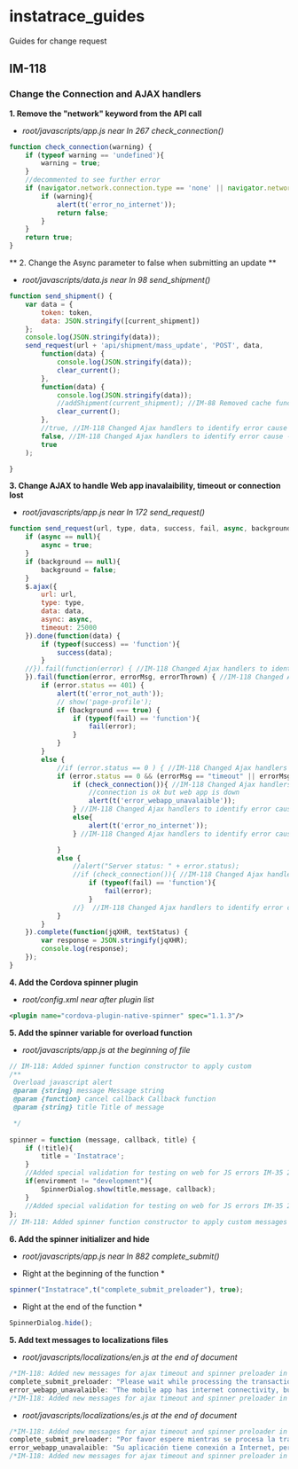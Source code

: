 # instatrace_guides
Guides for change request

## IM-118

### Change the Connection and AJAX handlers
**1. Remove the "network" keyword from the API call**
* _root/javascripts/app.js near ln 267 check_connection()_

```javascript
function check_connection(warning) {
    if (typeof warning == 'undefined'){
        warning = true;
    }
    //decommented to see further error
    if (navigator.network.connection.type == 'none' || navigator.network.connection.type == 'unknown') {
        if (warning){
            alert(t('error_no_internet'));
            return false;
        }
    }
    return true;
}
```

** 2. Change the Async parameter to false when submitting an update **
* _root/javascripts/data.js near ln 98 send_shipment()_

```javascript
function send_shipment() {
	var data = {
		token: token,
		data: JSON.stringify([current_shipment])
	};
    console.log(JSON.stringify(data));
	send_request(url + 'api/shipment/mass_update', 'POST', data,
		function(data) {
            console.log(JSON.stringify(data));
			clear_current();
		},
		function(data) {
            console.log(JSON.stringify(data));
			//addShipment(current_shipment); //IM-88 Removed cache functions 20180320 EL .o
			clear_current();
		},
		//true, //IM-118 Changed Ajax handlers to identify error cause - EL 30/05/2018 .o
		false, //IM-118 Changed Ajax handlers to identify error cause - EL 30/05/2018 .o
		true
	);

}
```

**3. Change AJAX to handle Web app inavalaibility, timeout or connection lost**
* _root/javascripts/app.js near ln 172 send_request()_
 
```javascript
function send_request(url, type, data, success, fail, async, background) {
    if (async == null){
        async = true;
    }
    if (background == null){
        background = false;
    }
    $.ajax({
        url: url,
        type: type,
        data: data,
        async: async,
        timeout: 25000
    }).done(function(data) {
        if (typeof(success) == 'function'){
            success(data);
        }
    //}).fail(function(error) { //IM-118 Changed Ajax handlers to identify error cause - EL 30/05/2018 .o
    }).fail(function(error, errorMsg, errorThrown) { //IM-118 Changed Ajax handlers to identify error cause - EL 30/05/2018 .n
        if (error.status == 401) {
            alert(t('error_not_auth'));
            // show('page-profile');
            if (background === true) {
                if (typeof(fail) == 'function'){
                    fail(error);
                }
            }
        }
        else {
            //if (error.status == 0 ) { //IM-118 Changed Ajax handlers to identify error cause - EL 30/05/2018 .o
            if (error.status == 0 && (errorMsg == "timeout" || errorMsg == "error")) { //IM-118 Changed Ajax handlers to identify error cause - EL 30/05/2018 .n
                if (check_connection()){ //IM-118 Changed Ajax handlers to identify error cause - EL 30/05/2018 .n
                    //connection is ok but web app is down
                    alert(t('error_webapp_unavalaible'));
                } //IM-118 Changed Ajax handlers to identify error cause - EL 30/05/2018 .ns
                else{
                    alert(t('error_no_internet'));
                } //IM-118 Changed Ajax handlers to identify error cause - EL 30/05/2018 .ne

            } 
            else {
                //alert("Server status: " + error.status);
                //if (check_connection()){ //IM-118 Changed Ajax handlers to identify error cause - EL 30/05/2018 .o
                    if (typeof(fail) == 'function'){
                        fail(error);
                    }
                //}  //IM-118 Changed Ajax handlers to identify error cause - EL 30/05/2018 .o
            }
        }
    }).complete(function(jqXHR, textStatus) {
        var response = JSON.stringify(jqXHR);
        console.log(response);
    });
}
```

**4. Add the Cordova spinner plugin**
* _root/config.xml near after plugin list_

```xml
<plugin name="cordova-plugin-native-spinner" spec="1.1.3"/>
```

**5. Add the spinner variable for overload function**
* _root/javascripts/app.js at the beginning of file_

```javascript
// IM-118: Added spinner function constructor to apply custom 
/**
 Overload javascript alert
 @param {string} message Message string
 @param {function} cancel callback Callback function
 @param {string} title Title of message

 */
  
spinner = function (message, callback, title) {
    if (!title){
        title = 'Instatrace';
    }
    //Added special validation for testing on web for JS errors IM-35 20171128 EL .ns
    if(enviroment != "development"){
        SpinnerDialog.show(title,message, callback);
    }
    //Added special validation for testing on web for JS errors IM-35 20171128 EL .ne
};
// IM-118: Added spinner function constructor to apply custom messages on spinners
```

**6. Add the spinner initializer and hide**
* _root/javascripts/app.js near ln 882 complete_submit()_

* Right at the beginning of the function *
```javascript
spinner("Instatrace",t("complete_submit_preloader"), true);
```

* Right at the end of the function *
```javascript
SpinnerDialog.hide();
```

**5. Add text messages to localizations files**
* _root/javascripts/localizations/en.js at the end of document_

```javascript
/*IM-118: Added new messages for ajax timeout and spinner preloader in submit shipment .ns*/
complete_submit_preloader: "Please wait while processing the transaction….",
error_webapp_unavalaible: "The mobile app has internet connectivity, but cannot connect to the web app. Please retry in 30 minutes or manually submit the update."
/*IM-118: Added new messages for ajax timeout and spinner preloader in submit shipment .ne*/
```
* _root/javascripts/localizations/es.js at the end of document_

```javascript
/*IM-118: Added new messages for ajax timeout and spinner preloader in submit shipment .ns*/
complete_submit_preloader: "Por favor espere mientras se procesa la transacción….",
error_webapp_unavalaible: "Su aplicación tiene conexión a Internet, pero no puede conectarse a la aplicación web. Por favor reintente en 30 minutos o envíe la actualización manualmente."
/*IM-118: Added new messages for ajax timeout and spinner preloader in submit shipment .ne*/
```

